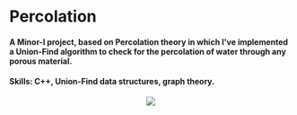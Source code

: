 # Percolation

#### A Minor-I project, based on Percolation theory in which I've implemented a Union-Find algorithm to check for the percolation of water through any porous material.

#### Skills: C++, Union-Find data structures, graph theory.

<p align="center">
  <img src="https://github.com/OjasviChauhan/Percolation/blob/main/Utility/PercolationGIF.gif">
</p>
